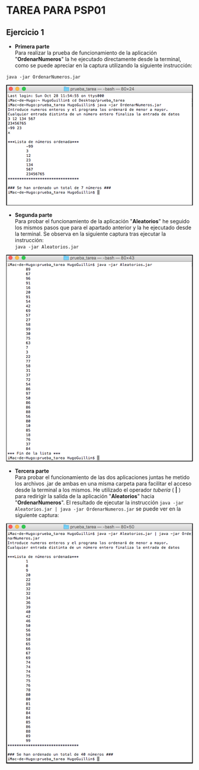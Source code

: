 # TAREA PARA PSP01

## Ejercicio 1

* **Primera parte**  
Para realizar la prueba de funcionamiento de la aplicación \"**OrdenarNumeros**" la he ejecutado directamente desde la terminal, como se puede apreciar en la captura utilizando la siguiente instrucción:  
```
java -jar OrdenarNumeros.jar
```

![captura OrdenarNumeros](https://github.com/tfendo/psp01/blob/master/Actividad_1/capturas/Captura_1.png)  

* **Segunda parte**  
Para probar el funcionamiento de la aplicación \"**Aleatorios**" he seguido los mismos pasos que para el apartado anterior y la he ejecutado desde la terminal. Se observa en la siguiente captura tras ejecutar la instrucción:  
`java -jar Aleatorios.jar`

![captura Aleatorios](https://github.com/tfendo/psp01/blob/master/Actividad_1/capturas/Captura_2.png)  


* **Tercera parte**  
Para probar el funcionamiento de las dos aplicaciones juntas he metido los archivos .jar de ambas en una misma carpeta para facilitar el acceso desde la terminal a los mismos. He utilizado el operador *tubería* \( **|** ) para redirigir la salida de la aplicación \"**Aleatorios**" hacia \"**OrdenarNumeros**". El resultado de ejecutar la instrucción `java -jar Aleatorios.jar | java -jar OrdenarNumeros.jar` se puede ver en la siguiente captura:  

![captura Aleatorios vs OrdenarNumeros](https://github.com/tfendo/psp01/blob/master/Actividad_1/capturas/Captura_3.png)  

